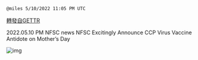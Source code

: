 
`@miles 5/10/2022 11:05 PM UTC`

[轉發自GETTR](https://gettr.com/post/p197cncdb77)

2022.05.10  PM NFSC news   NFSC Excitingly Announce CCP Virus Vaccine Antidote on Mother’s Day

![img](https://media.gettr.com/group12/origin/2022/05/10/22/8df53678-7fec-e768-3bf7-831034aec9cc/9548d67018b19975dcafea4c4484666a.png)
